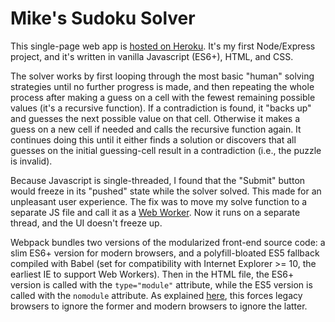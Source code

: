 # Mike's Sudoku Solver

This single-page web app is [hosted on Heroku](https://mikes-sudoku-solver.herokuapp.com). It's my first Node/Express project, and it's written in vanilla Javascript (ES6+), HTML, and CSS.

The solver works by first looping through the most basic "human" solving strategies until no further progress is made, and then repeating the whole process after making a guess on a cell with the fewest remaining possible values (it's a recursive function). If a contradiction is found, it "backs up" and guesses the next possible value on that cell. Otherwise it makes a guess on a new cell if needed and calls the recursive function again. It continues doing this until it either finds a solution or discovers that all guesses on the initial guessing-cell result in a contradiction (i.e., the puzzle is invalid).

Because Javascript is single-threaded, I found that the "Submit" button would freeze in its "pushed" state while the solver solved. This made for an unpleasant user experience. The fix was to move my solve function to a separate JS file and call it as a [Web Worker](https://developer.mozilla.org/en-US/docs/Web/API/Web_Workers_API/Using_web_workers). Now it runs on a separate thread, and the UI doesn't freeze up.

Webpack bundles two versions of the modularized front-end source code: a slim ES6+ version for modern browsers, and a polyfill-bloated ES5 fallback compiled with Babel (set for compatibility with Internet Explorer >= 10, the earliest IE to support Web Workers). Then in the HTML file, the ES6+ version is called with the `type="module"` attribute, while the ES5 version is called with the `nomodule` attribute. As explained [here](https://developers.google.com/web/fundamentals/primers/modules#browser), this forces legacy browsers to ignore the former and modern browsers to ignore the latter.
